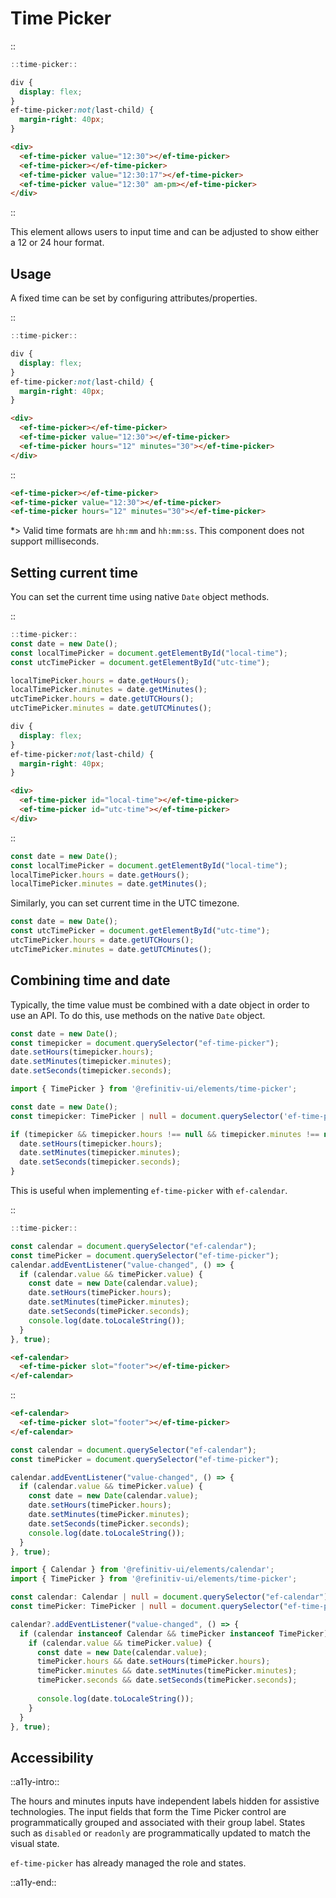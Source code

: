 <!--
type: page
title: Time Picker
location: ./elements/time-picker
layout: default
language_tabs: [javascript, typescript]
-->

# Time Picker

::
```javascript
::time-picker::
```
```css
div {
  display: flex;
}
ef-time-picker:not(last-child) {
  margin-right: 40px;
}
```
```html
<div>
  <ef-time-picker value="12:30"></ef-time-picker>
  <ef-time-picker></ef-time-picker>
  <ef-time-picker value="12:30:17"></ef-time-picker>
  <ef-time-picker value="12:30" am-pm></ef-time-picker>
</div>
```
::

This element allows users to input time and can be adjusted to show either a 12 or 24 hour format.

## Usage

A fixed time can be set by configuring attributes/properties.

::
```javascript
::time-picker::
```
```css
div {
  display: flex;
}
ef-time-picker:not(last-child) {
  margin-right: 40px;
}
```
```html
<div>
  <ef-time-picker></ef-time-picker>
  <ef-time-picker value="12:30"></ef-time-picker>
  <ef-time-picker hours="12" minutes="30"></ef-time-picker>
</div>
```
::

```html
<ef-time-picker></ef-time-picker>
<ef-time-picker value="12:30"></ef-time-picker>
<ef-time-picker hours="12" minutes="30"></ef-time-picker>
```

*> Valid time formats are `hh:mm` and `hh:mm:ss`. This component does not support milliseconds.

## Setting current time

You can set the current time using native `Date` object methods.

::
```javascript
::time-picker::
const date = new Date();
const localTimePicker = document.getElementById("local-time");
const utcTimePicker = document.getElementById("utc-time");

localTimePicker.hours = date.getHours();
localTimePicker.minutes = date.getMinutes();
utcTimePicker.hours = date.getUTCHours();
utcTimePicker.minutes = date.getUTCMinutes();
```
```css
div {
  display: flex;
}
ef-time-picker:not(last-child) {
  margin-right: 40px;
}
```
```html
<div>
  <ef-time-picker id="local-time"></ef-time-picker>
  <ef-time-picker id="utc-time"></ef-time-picker>
</div>
```
::

```javascript
const date = new Date();
const localTimePicker = document.getElementById("local-time");
localTimePicker.hours = date.getHours();
localTimePicker.minutes = date.getMinutes();
```

Similarly, you can set current time in the UTC timezone.

```javascript
const date = new Date();
const utcTimePicker = document.getElementById("utc-time");
utcTimePicker.hours = date.getUTCHours();
utcTimePicker.minutes = date.getUTCMinutes();
```

## Combining time and date

Typically, the time value must be combined with a date object in order to use an API. To do this, use methods on the native `Date` object.

```javascript
const date = new Date();
const timepicker = document.querySelector("ef-time-picker");
date.setHours(timepicker.hours);
date.setMinutes(timepicker.minutes);
date.setSeconds(timepicker.seconds);
```

```typescript
import { TimePicker } from '@refinitiv-ui/elements/time-picker';

const date = new Date();
const timepicker: TimePicker | null = document.querySelector('ef-time-picker');

if (timepicker && timepicker.hours !== null && timepicker.minutes !== null && timepicker.seconds !== null) {
  date.setHours(timepicker.hours);
  date.setMinutes(timepicker.minutes);
  date.setSeconds(timepicker.seconds);
}
```

This is useful when implementing `ef-time-picker` with `ef-calendar`.

::
```javascript
::time-picker::

const calendar = document.querySelector("ef-calendar");
const timePicker = document.querySelector("ef-time-picker");
calendar.addEventListener("value-changed", () => {
  if (calendar.value && timePicker.value) {
    const date = new Date(calendar.value);
    date.setHours(timePicker.hours);
    date.setMinutes(timePicker.minutes);
    date.setSeconds(timePicker.seconds);
    console.log(date.toLocaleString());
  }
}, true);
```
```html
<ef-calendar>
  <ef-time-picker slot="footer"></ef-time-picker>
</ef-calendar>
```
::


```html
<ef-calendar>
  <ef-time-picker slot="footer"></ef-time-picker>
</ef-calendar>
```

```javascript
const calendar = document.querySelector("ef-calendar");
const timePicker = document.querySelector("ef-time-picker");

calendar.addEventListener("value-changed", () => {
  if (calendar.value && timePicker.value) {
    const date = new Date(calendar.value);
    date.setHours(timePicker.hours);
    date.setMinutes(timePicker.minutes);
    date.setSeconds(timePicker.seconds);
    console.log(date.toLocaleString());
  }
}, true);
```

```typescript
import { Calendar } from '@refinitiv-ui/elements/calendar';
import { TimePicker } from '@refinitiv-ui/elements/time-picker';

const calendar: Calendar | null = document.querySelector("ef-calendar");
const timePicker: TimePicker | null = document.querySelector("ef-time-picker");

calendar?.addEventListener("value-changed", () => {
  if (calendar instanceof Calendar && timePicker instanceof TimePicker) {
    if (calendar.value && timePicker.value) {
      const date = new Date(calendar.value);
      timePicker.hours && date.setHours(timePicker.hours);
      timePicker.minutes && date.setMinutes(timePicker.minutes);
      timePicker.seconds && date.setSeconds(timePicker.seconds);
      
      console.log(date.toLocaleString());
    }
  }
}, true);
```

## Accessibility
::a11y-intro::

The hours and minutes inputs have independent labels hidden for assistive technologies. The input fields that form the Time Picker control are programmatically grouped and associated with their group label. States such as `disabled` or `readonly` are programmatically updated to match the visual state. 

`ef-time-picker` has already managed the role and states.

::a11y-end::
